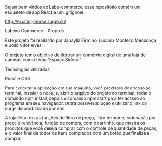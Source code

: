 Sejam bem vindos ao Labe-commerce, esse repositório contém um esqueleto de app React e um .gitignore.

http://exciting-horse.surge.sh/

Labenu Commerce - Grupo 5

Este projeto foi realizado por Janaylla Firmino, Luciana Monteiro Mendonça e João Vítor Alves

O projeto tem o objetivo de ilustrar um comércio digital de uma loja de camisas com o tema "Espaço Sideral"

Tecnologias utilizadas: 

React e CSS

Para executar a aplicação em sua máquina, você precisará de acesso ao terminal, instalar o node.js, abrir o arquivo do projeto no terminal, rodar o comando npm install, depois o comando 
npm start para ter acesso ao programa em seu navegador. Outra possível solução é utilizar o link do surge disponibilizado por nós.

A loja feita tem as funções de filtro de preço, filtro de nome, ordenação por preço e relevância, função de compra, com o carrinho, que mostra os produtos que você deseja comprar com o controle de quantidade de peças, e o valor final de todos os itens comprados com um botão que finaliza a compra.  
